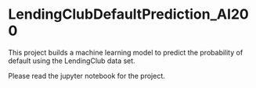 # LendingClubDefaultPrediction_AI200
This project builds a machine learning model to predict the probability of default using the LendingClub data set.

Please read the jupyter notebook for the project.